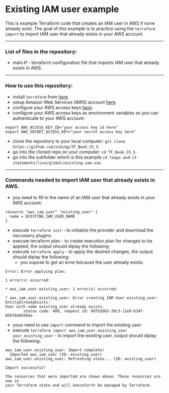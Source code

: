 # Existing IAM user example

This is example Terraform code that creates an IAM user in AWS if none already exist. The goal of this example is to practice using the `terraform import` to import IAM user that already exists in your AWS account.  

-----------------------------------------------------------------------------------------------------------------------
### List of files in the repository:
- main.tf - terraform configuration file that imports IAM user that already exists in AWS.
----------------------------------------------------------------------------------------------------------------------
### How to use this repository:
- install `terraform` from [here](https://www.terraform.io/downloads.html).
- setup Amazon Web Services (AWS) account [here](https://aws.amazon.com/).
- configure your AWS access keys [here](https://docs.aws.amazon.com/general/latest/gr/aws-sec-cred-types.html#access-keys-and-secret-access-keys).
- configure your AWS access keys as environment variables so you can authenticate to your AWS account:

```
export AWS_ACCESS_KEY_ID="your access key id here"
export AWS_SECRET_ACCESS_KEY="your secret access key here"
```
   
- clone the repository to your local computer: `git clone https://github.com/nikcbg/TF_Book_Ch_5`.
- go into the cloned repo on your computer: `cd TF_Book_Ch_5`.
- go into the subfolder which is this example `cd loops-and-if-statements/live/global/existing-iam-use`.

------------------------------------------------------------------------------------------------------------------
### Commands needed to import IAM user that already exists in AWS.

- you need to fill in the name of an IAM user that already exists in your AWS account:

```
resource "aws_iam_user" "existing_user" {
  name = EXISTING_IAM_USER_NAME
}

```

- execute `terraform init` - to initialize the provider and download the neccesery plugins.
- execute terraform plan - to create execution plan for changes to be applied, the output should diplay the following:
- execute `terraform apply` - to apply the desired changes, the output should diplay the following:
  - you supose to get an error because the user already exists:

```
Error: Error applying plan:

1 error(s) occurred:

* aws_iam_user.existing_user: 1 error(s) occurred:

* aws_iam_user.existing_user: Error creating IAM User existing_user: EntityAlreadyExists: 
User with name existing_user already exists.
        status code: 409, request id: 9dfd2662-39c3-11e9-b34f-056f8d6936da
```
- youo need to use `import` command to import the existing user:
- execute `terraform import aws_iam_user.existing_user your_existing_user` - to import the existing user, output should diplay the following:

```
aws_iam_user.existing_user: Import complete!
  Imported aws_iam_user (ID: existing_user)
aws_iam_user.existing_user: Refreshing state... (ID: existing_user)

Import successful!

The resources that were imported are shown above. These resources are now in
your Terraform state and will henceforth be managed by Terraform.

```
